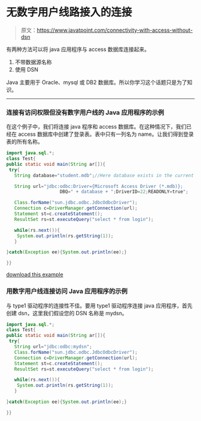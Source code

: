 # 无数字用户线路接入的连接

> 原文：<https://www.javatpoint.com/connectivity-with-access-without-dsn>

有两种方法可以将 java 应用程序与 access 数据库连接起来。

1.  不带数据源名称
2.  使用 DSN

Java 主要用于 Oracle、mysql 或 DB2 数据库。所以你学习这个话题只是为了知识。

* * *

### 连接有访问权限但没有数字用户线的 Java 应用程序的示例

在这个例子中，我们将连接 java 程序和 access 数据库。在这种情况下，我们已经在 access 数据库中创建了登录表。表中只有一列名为 name。让我们得到登录表的所有名称。

```java
import java.sql.*;
class Test{
public static void main(String ar[]){
 try{
   String database="student.mdb";//Here database exists in the current directory

   String url="jdbc:odbc:Driver={Microsoft Access Driver (*.mdb)};
                    DBQ=" + database + ";DriverID=22;READONLY=true";

   Class.forName("sun.jdbc.odbc.JdbcOdbcDriver");
   Connection c=DriverManager.getConnection(url);
   Statement st=c.createStatement();
   ResultSet rs=st.executeQuery("select * from login");

   while(rs.next()){
    System.out.println(rs.getString(1));
   }

}catch(Exception ee){System.out.println(ee);}

}}

```

[download this example](https://static.javatpoint.com/src/jdbc/accesswithoutdsn.zip)

### 用数字用户线连接访问 Java 应用程序的示例

与 type1 驱动程序的连接性不佳。要用 type1 驱动程序连接 java 应用程序，首先创建 dsn，这里我们假设您的 DSN 名称是 mydsn。

```java
import java.sql.*;
class Test{
public static void main(String ar[]){
 try{
   String url="jdbc:odbc:mydsn";
   Class.forName("sun.jdbc.odbc.JdbcOdbcDriver");
   Connection c=DriverManager.getConnection(url);
   Statement st=c.createStatement();
   ResultSet rs=st.executeQuery("select * from login");

   while(rs.next()){
    System.out.println(rs.getString(1));
   }

}catch(Exception ee){System.out.println(ee);}

}}

```